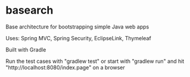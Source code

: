 basearch
========

Base architecture for bootstrapping simple Java web apps

Uses: Spring MVC, Spring Security, EclipseLink, Thymeleaf

Built with Gradle

Run the test cases with "gradlew test" or start with "gradlew run" and hit "http://localhost:8080/index.page" on a browser